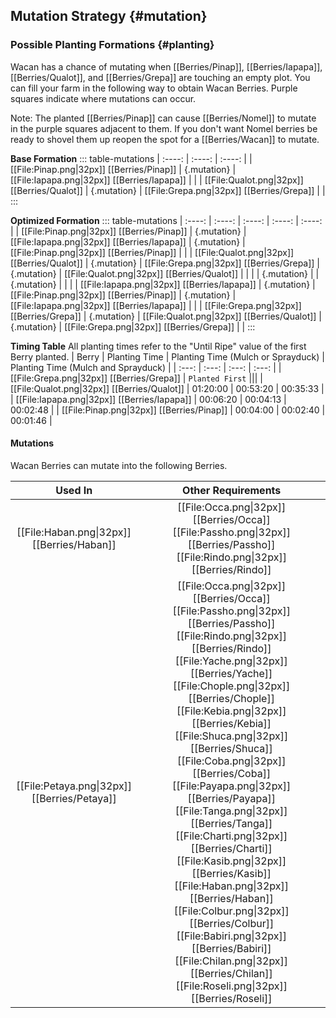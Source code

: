 ## Mutation Strategy {#mutation}

### Possible Planting Formations {#planting}

Wacan has a chance of mutating when [[Berries/Pinap]], [[Berries/Iapapa]], [[Berries/Qualot]], and [[Berries/Grepa]] are touching an empty plot. You can fill your farm in the following way to obtain Wacan Berries. Purple squares indicate where mutations can occur.

Note: The planted [[Berries/Pinap]] can cause [[Berries/Nomel]] to mutate in the purple squares adjacent to them. If you don't want Nomel berries be ready to shovel them up reopen the spot for a [[Berries/Wacan]] to mutate.

**Base Formation**
::: table-mutations
| :----: | :----: | :----: |
| [[File:Pinap.png\|32px]] [[Berries/Pinap]] | {.mutation} | [[File:Iapapa.png\|32px]] [[Berries/Iapapa]] | |
| [[File:Qualot.png\|32px]] [[Berries/Qualot]] | {.mutation} | [[File:Grepa.png\|32px]] [[Berries/Grepa]] | |
:::

**Optimized Formation**
::: table-mutations
| :----: | :----: | :----: | :----: | :----: |
| [[File:Pinap.png\|32px]] [[Berries/Pinap]] | {.mutation} | [[File:Iapapa.png\|32px]] [[Berries/Iapapa]] | {.mutation} | [[File:Pinap.png\|32px]] [[Berries/Pinap]] | |
| [[File:Qualot.png\|32px]] [[Berries/Qualot]] | {.mutation} | [[File:Grepa.png\|32px]] [[Berries/Grepa]] | {.mutation} | [[File:Qualot.png\|32px]] [[Berries/Qualot]] | |
| | {.mutation} | | {.mutation} | | |
| [[File:Iapapa.png\|32px]] [[Berries/Iapapa]] | {.mutation} | [[File:Pinap.png\|32px]] [[Berries/Pinap]] | {.mutation} | [[File:Iapapa.png\|32px]] [[Berries/Iapapa]] | |
| [[File:Grepa.png\|32px]] [[Berries/Grepa]] | {.mutation} | [[File:Qualot.png\|32px]] [[Berries/Qualot]] | {.mutation} | [[File:Grepa.png\|32px]] [[Berries/Grepa]] | |
:::

**Timing Table**
All planting times refer to the "Until Ripe" value of the first Berry planted.
| Berry                                         | Planting Time | Planting Time (Mulch or Sprayduck)    | Planting Time (Mulch and Sprayduck)   |
| :---:                                         | :---:         | :---:                                 | :---:                                 |
| [[File:Grepa.png\|32px]] [[Berries/Grepa]]    | `Planted First` |||
| [[File:Qualot.png\|32px]] [[Berries/Qualot]]  | 01:20:00      | 00:53:20                              | 00:35:33                              |
| [[File:Iapapa.png\|32px]] [[Berries/Iapapa]]  | 00:06:20      | 00:04:13                              | 00:02:48                                 |
| [[File:Pinap.png\|32px]] [[Berries/Pinap]]    | 00:04:00      | 00:02:40                              | 00:01:46                                |

#### Mutations
Wacan Berries can mutate into the following Berries.

| Used In                                       | Other Requirements |
| :---:                                         | :---: |
| [[File:Haban.png\|32px]] [[Berries/Haban]]    | [[File:Occa.png\|32px]] [[Berries/Occa]] [[File:Passho.png\|32px]] [[Berries/Passho]] [[File:Rindo.png\|32px]] [[Berries/Rindo]] |
| [[File:Petaya.png\|32px]] [[Berries/Petaya]]  | [[File:Occa.png\|32px]] [[Berries/Occa]] [[File:Passho.png\|32px]] [[Berries/Passho]] [[File:Rindo.png\|32px]] [[Berries/Rindo]] [[File:Yache.png\|32px]] [[Berries/Yache]] [[File:Chople.png\|32px]] [[Berries/Chople]] [[File:Kebia.png\|32px]] [[Berries/Kebia]] [[File:Shuca.png\|32px]] [[Berries/Shuca]] [[File:Coba.png\|32px]] [[Berries/Coba]] [[File:Payapa.png\|32px]] [[Berries/Payapa]] [[File:Tanga.png\|32px]] [[Berries/Tanga]] [[File:Charti.png\|32px]] [[Berries/Charti]] [[File:Kasib.png\|32px]] [[Berries/Kasib]] [[File:Haban.png\|32px]] [[Berries/Haban]] [[File:Colbur.png\|32px]] [[Berries/Colbur]] [[File:Babiri.png\|32px]] [[Berries/Babiri]] [[File:Chilan.png\|32px]] [[Berries/Chilan]] [[File:Roseli.png\|32px]] [[Berries/Roseli]] |